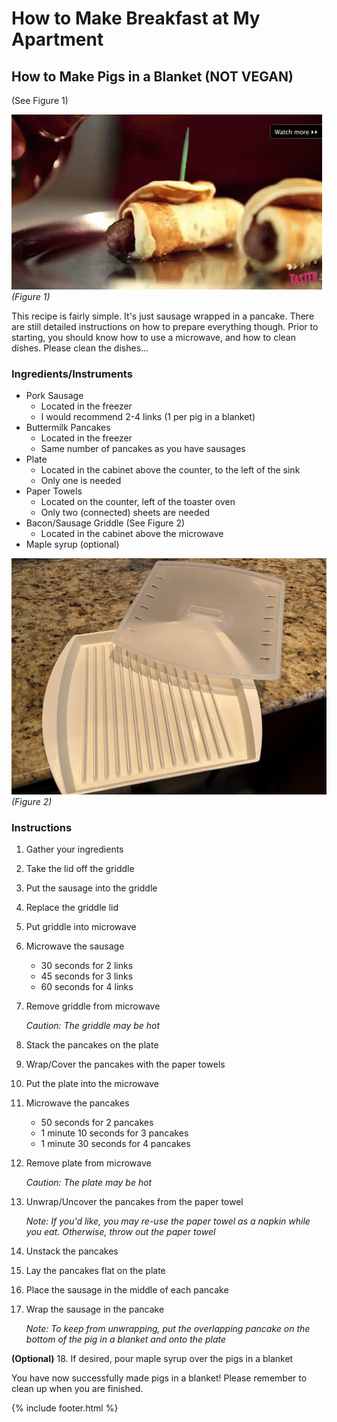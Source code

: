 # How to Make Breakfast at My Apartment

## How to Make Pigs in a Blanket (NOT VEGAN)

(See Figure 1)

![image](images/media/image1.gif)
*(Figure 1)*

This recipe is fairly simple. It's just sausage wrapped in a pancake.
There are still detailed instructions on how to prepare everything
though. Prior to starting, you should know how to use a microwave, and
how to clean dishes. Please clean the dishes...

### Ingredients/Instruments

- Pork Sausage
  - Located in the freezer
  - I would recommend 2-4 links (1 per pig in a blanket)
- Buttermilk Pancakes
  - Located in the freezer
  - Same number of pancakes as you have sausages
- Plate
  - Located in the cabinet above the counter, to the left of the sink
  - Only one is needed
- Paper Towels
  - Located on the counter, left of the toaster oven
  - Only two (connected) sheets are needed
- Bacon/Sausage Griddle (See Figure 2)
  - Located in the cabinet above the microwave
- Maple syrup (optional)
  
![image](images/media/image2.jpeg)
*(Figure 2)*

### Instructions

1. Gather your ingredients
2. Take the lid off the griddle
3. Put the sausage into the griddle
4. Replace the griddle lid
5. Put griddle into microwave
6. Microwave the sausage
   - 30 seconds for 2 links
   - 45 seconds for 3 links
   - 60 seconds for 4 links
7. Remove griddle from microwave

    *Caution: The griddle may be hot*

8. Stack the pancakes on the plate
9. Wrap/Cover the pancakes with the paper towels
10. Put the plate into the microwave
11. Microwave the pancakes
    - 50 seconds for 2 pancakes
    - 1 minute 10 seconds for 3 pancakes
    - 1 minute 30 seconds for 4 pancakes
12. Remove plate from microwave

    *Caution: The plate may be hot*

13. Unwrap/Uncover the pancakes from the paper towel

    *Note: If you'd like, you may re-use the paper towel as a napkin while you eat. Otherwise, throw out the paper towel*

14. Unstack the pancakes
15. Lay the pancakes flat on the plate
16. Place the sausage in the middle of each pancake
17. Wrap the sausage in the pancake

    *Note: To keep from unwrapping, put the overlapping pancake on the bottom of the pig in a blanket and onto the plate*

**(Optional)**
18. If desired, pour maple syrup over the pigs in a blanket

You have now successfully made pigs in a blanket! Please remember to
clean up when you are finished.

{% include footer.html %}
